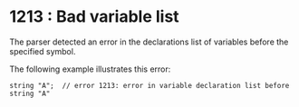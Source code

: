 # 1213 : Bad variable list

The parser detected an error in the declarations list of variables before the specified symbol.

&#x20;

The following example illustrates this error:

```
string "A";  // error 1213: error in variable declaration list before string "A"
```

&#x20;
